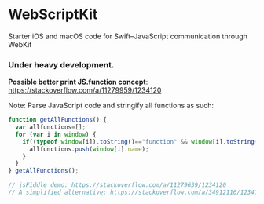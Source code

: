 # WebScriptKit
Starter iOS and macOS code for Swift–JavaScript communication through WebKit

### Under heavy development.

**Possible better print JS.function concept**: https://stackoverflow.com/a/11279959/1234120

Note: Parse JavaScript code and stringify all functions as such:
```js
function getAllFunctions() { 
  var allfunctions=[];
  for (var i in window) {
    if((typeof window[i]).toString()=="function" && window[i].toString().indexOf("native")==-1) {
      allfunctions.push(window[i].name);
    }
  }
} getAllFunctions();

// jsFiddle demo: https://stackoverflow.com/a/11279639/1234120
// A simplified alternative: https://stackoverflow.com/a/34912116/1234120
```
